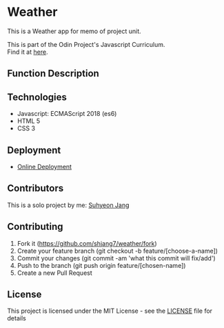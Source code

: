 # Weather
This is a Weather app for memo of project unit.

This is part of the Odin Project's Javascript Curriculum. <br />
Find it at [here](https://www.theodinproject.com/courses/javascript/lessons/weather-app).

## Function Description


## Technologies
- Javascript: ECMAScript 2018 (es6)
- HTML 5
- CSS 3

## Deployment

- [Online Deployment](https://shjang7.github.io/weather/dist/index.html)

## Contributors

This is a solo project by me: [Suhyeon Jang](https://github.com/shjang7)

## Contributing

1. Fork it (https://github.com/shjang7/weather/fork)
2. Create your feature branch (git checkout -b feature/[choose-a-name])
3. Commit your changes (git commit -am 'what this commit will fix/add')
4. Push to the branch (git push origin feature/[chosen-name])
5. Create a new Pull Request

## License

This project is licensed under the MIT License - see the [LICENSE](./LICENSE) file for details
